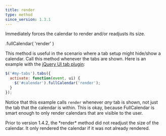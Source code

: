 ```yaml
---
title: render
type: method
since_version: 1.3.1
---
```


Immediately forces the calendar to render and/or readjusts its size.

<div class='spec' markdown='1'>
.fullCalendar( 'render' )
</div>

This method is useful in the scenario where a tab setup might hide/show a calendar. Call this method whenever the tabs are shown. Here is an example with the [jQuery UI tab plugin](https://jqueryui.com/demos/tabs/):

```js
$('#my-tabs').tabs({
  activate: function(event, ui) {
    $('#calendar').fullCalendar('render');
  }
});
```

Notice that this example calls `render` whenever *any* tab is shown, not just the tab that the calendar is within. This is okay, because FullCalendar is smart enough to only render calendars that are visible to the user.

<div class='version-info' markdown='1'>
Prior to version 1.4.2, the *render* method did not readjust the size of the calendar. It only
rendered the calendar if it was not already rendered.
</div>
